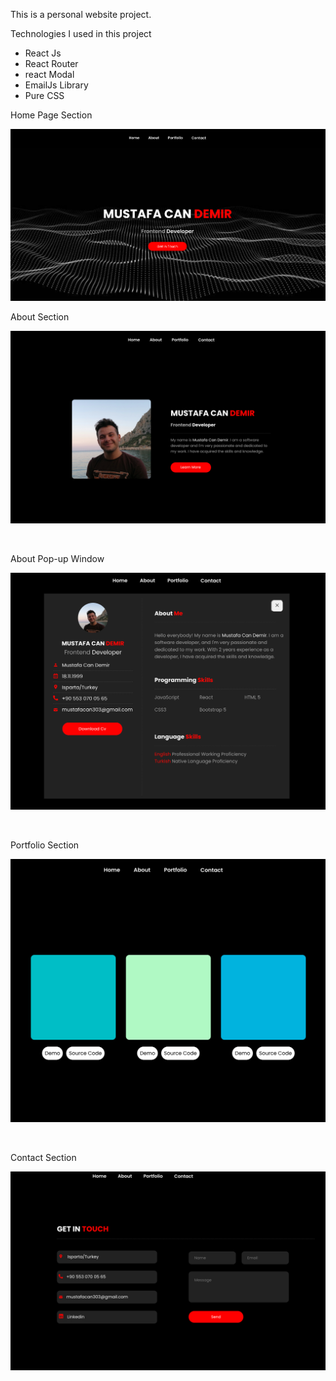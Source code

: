 This is a personal website project.

Technologies I used in this project

- React Js 
- React Router
- react Modal
- EmailJs Library
- Pure CSS 

 <p>Home Page Section</p>
 <img src='./project-overview/portfolyo-home.png'></img>

</br>

 <p>About Section</p>

 <img src='./project-overview/portfolio-about.png'></img>

 </br>

<p>About Pop-up Window </p>

 <img src='./project-overview/portfolio-modal-about.png'></img>

</br>

<p>Portfolio Section</p>

  <img src='./project-overview/portfolio-portfolio.png'></img>

  </br>

  <p>Contact Section</p>

  <img src='./project-overview/portfolio-contact.png'></img>

